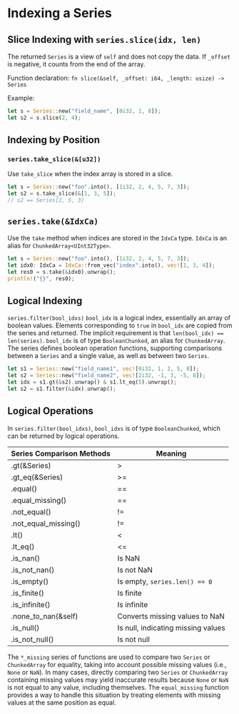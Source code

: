 # Indexing a Series

## Slice Indexing with `series.slice(idx, len)`

The returned `Series` is a view of `self` and does not copy the data. If `_offset` is negative, it counts from the end of the array.

Function declaration:
`fn slice(&self, _offset: i64, _length: usize) -> Series`

Example:

```rust
let s = Series::new("field_name", [0i32, 1, 8]);
let s2 = s.slice(2, 4);
```

## Indexing by Position

### `series.take_slice(&[u32])`

Use `take_slice` when the index array is stored in a slice.

```rust
let s = Series::new("foo".into(), [1i32, 2, 4, 5, 7, 3]);
let s2 = s.take_slice(&[1, 3, 5]);
// s2 == Series[2, 5, 3]
```

## `series.take(&IdxCa)`

Use the `take` method when indices are stored in the `IdxCa` type. `IdxCa` is an alias for `ChunkedArray<UInt32Type>`.

```rust
let s = Series::new("foo".into(), [1i32, 2, 4, 5, 7, 3]);
let idx0: IdxCa = IdxCa::from_vec("index".into(), vec![1, 3, 4]);
let res0 = s.take(&idx0).unwrap();
println!("{}", res0);
```

## Logical Indexing

`series.filter(bool_idxs)`
`bool_idx` is a logical index, essentially an array of boolean values. Elements corresponding to `true` in `bool_idx` are copied from the series and returned. The implicit requirement is that `len(bool_idx) == len(series)`. `bool_idx` is of type `BooleanChunked`, an alias for `ChunkedArray`. The series defines boolean operation functions, supporting comparisons between a `Series` and a single value, as well as between two `Series`.

```rust
let s1 = Series::new("field_name1", vec![0i32, 1, 2, 5, 8]);
let s2 = Series::new("field_name2", vec![2i32, -1, 3, -5, 8]);
let idx = s1.gt(&s2).unwrap() & s1.lt_eq(5).unwrap();
let s2 = s1.filter(&idx).unwrap();
```

## Logical Operations

In `series.filter(bool_idxs)`, `bool_idxs` is of type `BooleanChunked`, which can be returned by logical operations.

Series Comparison Methods | Meaning
--|--
.gt(&Series)| >
.gt_eq(&Series)| >=
.equal()| ==
.equal_missing()| ==
.not_equal()| !=
.not_equal_missing()| !=
.lt()| <
.lt_eq()| <=
.is_nan()| Is NaN
.is_not_nan()| Is not NaN
.is_empty()| Is empty, `series.len() == 0`
.is_finite()| Is finite
.is_infinite()| Is infinite
.none_to_nan(&self)| Converts missing values to NaN
.is_null()| Is null, indicating missing values
.is_not_null()| Is not null

The `*_missing` series of functions are used to compare two `Series` or `ChunkedArray` for equality, taking into account possible missing values (i.e., `None` or `NaN`). In many cases, directly comparing two `Series` or `ChunkedArray` containing missing values may yield inaccurate results because `None` or `NaN` is not equal to any value, including themselves. The `equal_missing` function provides a way to handle this situation by treating elements with missing values at the same position as equal.